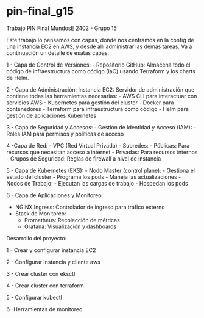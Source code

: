 # pin-final_g15
 Trabajo PIN Final MundosE 2402 - Grupo 15

 Este trabajo lo pensamos con capas, donde nos centramos en la config de una instancia EC2 en AWS, y desde allí administrar las demás tareas. Va a continuación un detalle de esatas capas:

1 - Capa de Control de Versiones:
    - Repositorio GitHub: Almacena todo el código de infraestructura como código
  	  (IaC) usando Terraform y los charts de Helm.

2 - Capa de Administración:
   Instancia EC2: Servidor de administración que contiene todas las herramientas necesarias:
    - AWS CLI para interactuar con servicios AWS
    - Kubernetes para gestión del cluster
    - Docker para contenedores
    - Terraform para infraestructura como código
    - Helm para gestión de aplicaciones Kubernetes

3 - Capa de Seguridad y Accesos:
    - Gestión de Identidad y Acceso (IAM):
       - Roles IAM para permisos y políticas de acceso

4 -Capa de Red:
    - VPC (Red Virtual Privada)
    - Subredes:
       - Públicas: Para recursos que necesitan acceso a internet
       - Privadas: Para recursos internos
    - Grupos de Seguridad: Reglas de firewall a nivel de instancia

5 - Capa de Kubernetes (EKS):
    - Nodo Master (control plane):
       - Gestiona el estado del cluster
       - Programa los pods
       - Maneja las actualizaciones
    - Nodos de Trabajo:
       - Ejecutan las cargas de trabajo
       - Hospedan los pods

6 - Capa de Aplicaciones y Monitoreo:
   - NGINX Ingress: Controlador de ingreso para tráfico externo
   - Stack de Monitoreo:
       - Prometheus: Recolección de métricas
       - Grafana: Visualización y dashboards

Desarrollo del proyecto:

1 - Crear y configurar instancia EC2

2 - Configurar instancia y cliente aws

3 - Crear cluster con eksctl

4 - Crear cluster con terraform

5 - Configurar kubectl

6 -Herramientas de monitoreo

